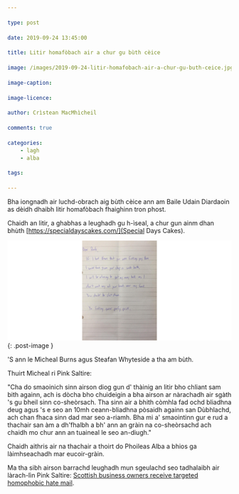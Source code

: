 ```yaml
---

type: post

date: 2019-09-24 13:45:00

title: Litir homafòbach air a chur gu bùth cèice

image: /images/2019-09-24-litir-homafobach-air-a-chur-gu-buth-ceice.jpg

image-caption:

image-licence:

author: Crìstean MacMhìcheil

comments: true

categories:
    - lagh
    - alba

tags:

---
```


Bha iongnadh air luchd-obrach aig bùth cèice ann am Baile Udain Diardaoin as dèidh dhaibh litir homafòbach fhaighinn tron phost.

<!--more-->

Chaidh an litir, a ghabhas a leughadh gu h-ìseal, a chur gun ainm dhan bhùth [https://specialdayscakes.com/](Special Days Cakes).

![Litir homafòbach a chaidh a chur gu Special Days Cakes](/images/2019-09-24-litir-homafobach-air-a-chur-gu-buth-ceice.png){: .post-image }

'S ann le Mìcheal Burns agus Steafan Whyteside a tha am bùth.

Thuirt Mìcheal ri Pink Saltire:

"Cha do smaoinich sinn airson diog gun d' thàinig an litir bho chliant sam bith againn, ach is dòcha bho chuideigin a bha airson ar nàrachadh air sgàth 's gu bheil sinn co-sheòrsach. Tha sinn air a bhith còmhla fad ochd bliadhna deug agus 's e seo an 10mh ceann-bliadhna pòsaidh againn san Dùbhlachd, ach chan fhaca sinn dad mar seo a-riamh. Bha mi a' smaointinn gur e rud a thachair san àm a dh'fhalbh a bh' ann an gràin na co-sheòrsachd ach chaidh mo chur ann an tuaineal le seo an-diugh."

Chaidh aithris air na thachair a thoirt do Phoileas Alba a bhios ga làimhseachadh mar eucoir-gràin.

Ma tha sibh airson barrachd leughadh mun sgeulachd seo tadhalaibh air làrach-lìn Pink Saltire: [Scottish business owners receive targeted homophobic hate mail](https://pinksaltire.com/2019/09/19/scottish-business-owners-receive-targeted-homophobic-hate-mail/).

